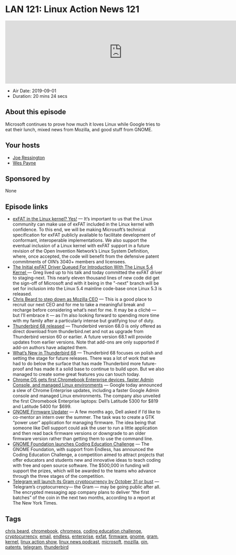 # LAN 121: Linux Action News 121

<iframe src="https://player.fireside.fm/v2/DAcK9LdX+poyAi6F9?theme=dark" width="740" height="200" frameborder="0" scrolling="no"></iframe>

* Air Date: 2019-09-01
* Duration: 20 mins 24 secs

## About this episode

Microsoft continues to prove how much it loves Linux while Google tries to eat their lunch, mixed news from Mozilla, and good stuff from GNOME.

## Your hosts
* [Joe Ressington](https://linuxactionnews.com/hosts/joe)
* [Wes Payne](https://linuxactionnews.com/guests/wes)

## Sponsored by

None



## Episode links

  * [exFAT in the Linux kernel? Yes!](https://cloudblogs.microsoft.com/opensource/2019/08/28/exfat-linux-kernel/ "exFAT in the Linux kernel? Yes!") — It’s important to us that the Linux community can make use of exFAT included in the Linux kernel with confidence. To this end, we will be making Microsoft’s technical specification for exFAT publicly available to facilitate development of conformant, interoperable implementations. We also support the eventual inclusion of a Linux kernel with exFAT support in a future revision of the Open Invention Network’s Linux System Definition, where, once accepted, the code will benefit from the defensive patent commitments of OIN’s 3040+ members and licensees.
  * [The Initial exFAT Driver Queued For Introduction With The Linux 5.4 Kernel ](https://www.phoronix.com/scan.php?page=news_item&px=Linux-5.4-exFAT-Is-Coming "The Initial exFAT Driver Queued For Introduction With The Linux 5.4 Kernel ") — Greg lived up to his talk and today committed the exFAT driver to staging-next. This nearly eleven thousand lines of new code did get the sign-off of Microsoft and with it being in the "-next" branch will be set for inclusion into the Linux 5.4 mainline code-base once Linux 5.3 is released.
  * [Chris Beard to step down as Mozilla CEO](https://blog.mozilla.org/blog/2019/08/29/my-next-chapter/ "Chris Beard to step down as Mozilla CEO") — This is a good place to recruit our next CEO and for me to take a meaningful break and recharge before considering what’s next for me. It may be a cliché — but I’ll embrace it — as I’m also looking forward to spending more time with my family after a particularly intense but gratifying tour of duty.
  * [Thunderbird 68 released](https://www.thunderbird.net/en-US/thunderbird/68.0/releasenotes/ "Thunderbird 68 released") — Thunderbird version 68.0 is only offered as direct download from thunderbird.net and not as upgrade from Thunderbird version 60 or earlier. A future version 68.1 will provide updates from earlier versions. Note that add-ons are only supported if add-on authors have adapted them.
  * [What’s New in Thunderbird 68](https://blog.mozilla.org/thunderbird/2019/08/whats-new-in-thunderbird-68/ "What’s New in Thunderbird 68") — Thunderbird 68 focuses on polish and setting the stage for future releases. There was a lot of work that we had to do below the surface that has made Thunderbird more future-proof and has made it a solid base to continue to build upon. But we also managed to create some great features you can touch today.
  * [Chrome OS gets first Chromebook Enterprise devices, faster Admin Console, and managed Linux environments](https://venturebeat.com/2019/08/26/google-dell-chromebook-enterprise-devices/ "Chrome OS gets first Chromebook Enterprise devices, faster Admin Console, and managed Linux environments") — Google today announced a slew of Chrome Enterprise updates, including a faster Google Admin console and managed Linux environments. The company also unveiled the first Chromebook Enterprise laptops: Dell’s Latitude 5300 for $819 and Latitude 5400 for $699.
  * [GNOME Firmware Updater](https://blogs.gnome.org/hughsie/2019/08/28/gnome-firmware-updater/ "GNOME Firmware Updater") — A few months ago, Dell asked if I’d like to co-mentor an intern over the summer. The task was to create a GTK “power user” application for managing firmware. The idea being that someone like Dell support could ask the user to run a little application and then read back firmware versions or downgrade to an older firmware version rather than getting them to use the command line. 
  * [GNOME Foundation launches Coding Education Challenge](https://www.gnome.org/news/2019/08/gnome-foundation-launches-coding-education-challenge/ "GNOME Foundation launches Coding Education Challenge") — The GNOME Foundation, with support from Endless, has announced the Coding Education Challenge, a competition aimed to attract projects that offer educators and students new and innovative ideas to teach coding with free and open source software. The $500,000 in funding will support the prizes, which will be awarded to the teams who advance through the three stages of the competition. 
  * [Telegram will launch its Gram cryptocurrency by October 31 or bust](https://www.theverge.com/2019/8/27/20835987/telegram-gram-cryptocurrency-coin-october-31-deadline-ico "Telegram will launch its Gram cryptocurrency by October 31 or bust") — Telegram’s cryptocurrency— the Gram — may be going public after all. The encrypted messaging app company plans to deliver “the first batches” of the coin in the next two months, according to a report at The New York Times.



## Tags

[chris beard](https://linuxactionnews.com/tags/chris%20beard), [chromebook](https://linuxactionnews.com/tags/chromebook), [chromeos](https://linuxactionnews.com/tags/chromeos), [coding education challenge](https://linuxactionnews.com/tags/coding%20education%20challenge), [cryptocurrency](https://linuxactionnews.com/tags/cryptocurrency), [email](https://linuxactionnews.com/tags/email), [endless](https://linuxactionnews.com/tags/endless), [enterprise](https://linuxactionnews.com/tags/enterprise), [exfat](https://linuxactionnews.com/tags/exfat), [firmware](https://linuxactionnews.com/tags/firmware), [gnome](https://linuxactionnews.com/tags/gnome), [gram](https://linuxactionnews.com/tags/gram), [kernel](https://linuxactionnews.com/tags/kernel), [linux action show](https://linuxactionnews.com/tags/linux%20action%20show), [linux news podcast](https://linuxactionnews.com/tags/linux%20news%20podcast), [microsoft](https://linuxactionnews.com/tags/microsoft), [mozilla](https://linuxactionnews.com/tags/mozilla), [oin](https://linuxactionnews.com/tags/oin), [patents](https://linuxactionnews.com/tags/patents), [telegram](https://linuxactionnews.com/tags/telegram), [thunderbird](https://linuxactionnews.com/tags/thunderbird)